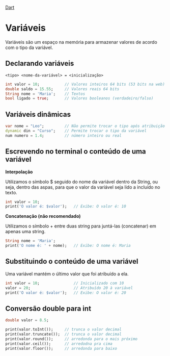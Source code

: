 [Dart](https://github.com/leofds/flutter-class/blob/master/dart/README.md)

# Variáveis

Variáveis são um espaço na memória para armazenar valores de acordo com o tipo da variável.

## Declarando variáveis

`<tipo> <nome-da-variável> = <inicialização>`

```dart
int valor = 10;           // Valores inteiros 64 bits (53 bits na web)
double saldo = 15.55;     // Valores reais 64 bits
String nome = 'Maria';    // Textos
bool ligado = true;       // Valores booleanos (verdadeiro/falso)
```

## Variáveis dinâmicas

```dart
var nome = "Leo";         // Não permite trocar o tipo após atribuição
dynamic din = "Curso";    // Permite trocar o tipo da variável
num numero = 1.4;         // número inteiro ou real
```

## Escrevendo no terminal o conteúdo de uma variável

**Interpolação**

Utilizamos o símbolo $ seguido do nome da variável dentro da String, ou seja, dentro das aspas, para que o valor da variável seja lido a incluído no texto.

```dart
int valor = 10;
print('O valor é: $valor');   // Exibe: O valor é: 10
```

**Concatenação (não recomendado)**

Utilizamos o símbolo + entre duas string para juntá-las (concatenar) em apenas uma string.

```dart
String nome = 'Maria';
print('O nome é: ' + nome);   // Exibe: O nome é: Maria
```

## Substituindo o conteúdo de uma variável

Uma variável mantém o último valor que foi atribuído a ela.

```dart
int valor = 10;               // Inicializado com 10
valor = 20;                   // Atribuído 20 à variável
print('O valor é: $valor');   // Exibe: O valor é: 20
```

## Conversão double para int

```dart
double valor = 8.5;

print(valor.toInt());     // trunca o valor decimal
print(valor.truncate());  // trunca o valor decimal
print(valor.round());     // arredonda para o mais próximo
print(valor.ceil());      // arredodna pra cima
print(valor.floor());     // arredonda para baixo
```
